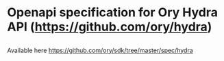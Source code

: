 # Openapi specification for Ory Hydra API (https://github.com/ory/hydra)

##
Available here https://github.com/ory/sdk/tree/master/spec/hydra
